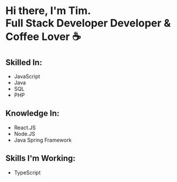 <h1>Hi there, I'm Tim.<br />Full Stack Developer Developer & Coffee Lover ☕</h1>

## Skilled In:
- JavaScript
- Java
- SQL
- PHP
## Knowledge In:
- React.JS
- Node.JS
- Java Spring Framework
## Skills I'm Working:
- TypeScript
<!--

Here are some ideas to get you started:

- 🔭 I’m currently working on ...
- 🌱 I’m currently learning ...
- 👯 I’m looking to collaborate on ...
- 🤔 I’m looking for help with ...
- 💬 Ask me about ...
- 📫 How to reach me: ...
- 😄 Pronouns: ...
- ⚡ Fun fact: ...
-->
